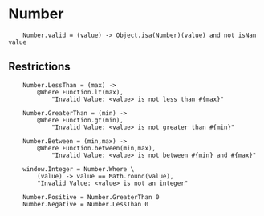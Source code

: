 Number
===
		
		Number.valid = (value) -> Object.isa(Number)(value) and not isNan value
	

Restrictions
-----------	
		
		Number.LessThan = (max) ->
			@Where Function.lt(max),
				"Invalid Value: <value> is not less than #{max}"
			
		Number.GreaterThan = (min) ->
			@Where Function.gt(min),
				"Invalid Value: <value> is not greater than #{min}"
	
		Number.Between = (min,max) ->
			@Where Function.between(min,max),
				"Invalid Value: <value> is not between #{min} and #{max}"
	
		window.Integer = Number.Where \
			(value) -> value == Math.round(value),
			"Invalid Value: <value> is not an integer"
	
		Number.Positive = Number.GreaterThan 0
		Number.Negative = Number.LessThan 0
		
